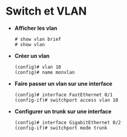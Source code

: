 # Switch et VLAN

* **Afficher les vlan**
	```
	# show vlan brief
	# show vlan
	```

* **Créer un vlan**
	```
	(config)# vlan 10
	(config)# name monvlan
	```

* **Faire passer un vlan sur une interface**
	```
	(config)# interface FastEthernet 0/1
	(config-if)# switchport access vlan 10
	```

* **Configurer un trunk sur une interface**
	```
	(config)# interface GigabitEthernet 0/2
	(config-if)# switchport mode trunk
	```